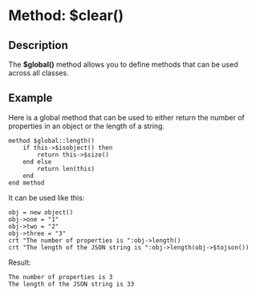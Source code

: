 # Method: $clear()

<PageHeader />

## Description

The **$global()** method allows you to define methods that can be used across all classes.

## Example

Here is a global method that can be used to either return the number of properties in an object or the length of a string.

```
method $global::length()
    if this->$isobject() then
        return this->$size()
    end else
        return len(this)
    end
end method
```

It can be used like this:

```
obj = new object()
obj->one = "1"
obj->two = "2"
obj->three = "3"
crt "The number of properties is ":obj->length()
crt "The length of the JSON string is ":obj->length(obj->$tojson())
```

Result:

```
The number of properties is 3
The length of the JSON string is 33
```
  
<PageFooter />
